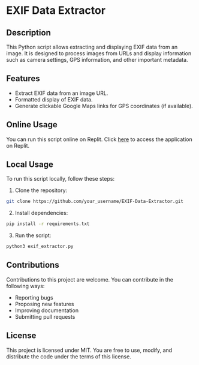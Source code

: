 # EXIF Data Extractor

## Description
This Python script allows extracting and displaying EXIF data from an image. It is designed to process images from URLs and display information such as camera settings, GPS information, and other important metadata.

## Features
- Extract EXIF data from an image URL.
- Formatted display of EXIF data.
- Generate clickable Google Maps links for GPS coordinates (if available).

## Online Usage
You can run this script online on Replit. Click [here](https://replit.com/@jammeslucas/EXIF-Extract#main.py) to access the application on Replit.

## Local Usage

To run this script locally, follow these steps:
1. Clone the repository:
  ```bash
  git clone https://github.com/your_username/EXIF-Data-Extractor.git
  ```
2. Install dependencies:
  ```bash
  pip install -r requirements.txt
  ```
3. Run the script:
  ```bash
  python3 exif_extractor.py
  ```

## Contributions

Contributions to this project are welcome. You can contribute in the following ways:
- Reporting bugs
- Proposing new features
- Improving documentation
- Submitting pull requests

## License
This project is licensed under MIT. You are free to use, modify, and distribute the code under the terms of this license.
